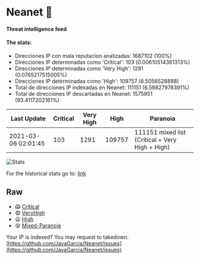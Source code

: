 # Neanet :hocho:
#### Threat intelligence feed
#### The stats:

- Direcciones IP con mala reputacion analizadas: 1687102 (100%)
- Direcciones IP determinadas como 'Critical':  103 (0.00610514361313%)
- Direcciones IP determinadas como 'Very High':  1291 (0.0765217515005%)
- Direcciones IP determinadas como 'High':  109757 (6.5056528888)
- Total de direcciones IP indexadas en Neanet:  111151 (6.58827978391%)
- Total de direcciones IP descartadas en Neanet:  1575951 (93.4117202161%)

| Last Update | Critical | Very High | High | Paranoia |
| --- | --- | --- | --- | --- |
| 2021-03-06 02:01:45 | 103 | 1291 | 109757 | 111151 mixed list (Critical + Very High + High)|

![Stats](https://docs.google.com/spreadsheets/d/e/2PACX-1vSnaNMIXVabIpDJjufMlzH7poXnshF3mgd8Is1g9ytUEzVsP5my4Trn8f-xkoLLQ38xpL3HtmUexLo6/pubchart?oid=501124687&format=image)

For the historical stats go to: [link](/stats.csv)
## Raw
- :scream: [Critical](https://raw.githubusercontent.com/JavaGarcia/Neanet/master/blacklists/neanet_critical.txt)
- :fearful: [VeryHigh](https://raw.githubusercontent.com/JavaGarcia/Neanet/master/blacklists/neanet_veryHigh.txtt)
- :frowning: [High](https://raw.githubusercontent.com/JavaGarcia/Neanet/master/blacklists/neanet_high.txt)
- :dizzy_face: [Mixed-Paranoia](https://raw.githubusercontent.com/JavaGarcia/Neanet/master/blacklists/neanet_all.txt)


Your IP is indexed? You may request to takedown. [https://github.com/JavaGarcia/Neanet/issues](https://github.com/JavaGarcia/Neanet/issues)

















































































































































































































































































































































































































































































































































































































































































































































































































































































































































































































































































































































































































































































































































































































































































































































































































































































































































































































































































































































































































































































































































































































































































































































































































































































































































































































































































































































































































































































































































































































































































































































































































































































































































































































































































































































































































































































































































































































































































































































































































































































































































































































































































































































































































































































































































































































































































































































































































































